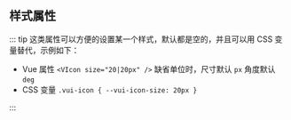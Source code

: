 ## 样式属性

::: tip
这类属性可以方便的设置某一个样式，默认都是空的，并且可以用 CSS 变量替代，示例如下：

- Vue 属性 `<VIcon size="20|20px" />` 缺省单位时，尺寸默认 `px` 角度默认 `deg`
- CSS 变量 `.vui-icon { --vui-icon-size: 20px }`

:::
